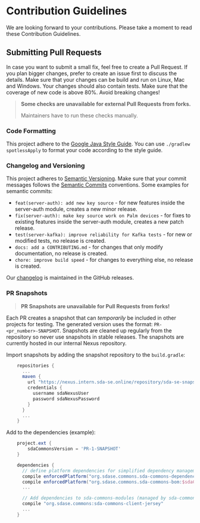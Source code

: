 # Contribution Guidelines

We are looking forward to your contributions.
Please take a moment to read these Contribution Guidelines.


## Submitting Pull Requests

In case you want to submit a small fix, feel free to create a Pull Request.
If you plan bigger changes, prefer to create an issue first to discuss the details.
Make sure that your changes can be build and run on Linux, Mac and Windows.
Your changes should also contain tests.
Make sure that the coverage of new code is above 80%.
Avoid breaking changes!

> **Some checks are unavailable for external Pull Requests from forks.** 
>
> Maintainers have to run these checks manually.

### Code Formatting

This project adhere to the [Google Java Style Guide](https://google.github.io/styleguide/javaguide.html).
You can use `./gradlew spotlessApply` to format your code according to the style guide.

### Changelog and Versioning

This project adheres to [Semantic Versioning](https://semver.org/spec/v2.0.0.html). 
Make sure that your commit messages follows the [Semantic Commits](https://gist.github.com/stephenparish/9941e89d80e2bc58a153) conventions.
Some examples for semantic commits:
* `feat(server-auth): add new key source` - for new features inside the server-auth module, creates a new minor release.
* `fix(server-auth): make key source work on Palm devices` - for fixes to existing features inside the server-auth module, creates a new patch release.
* `test(server-kafka): improve reliability for Kafka tests` - for new or modified tests, no release is created.
* `docs: add a CONTRIBUTING.md` - for changes that only modify documentation, no release is created.
* `chore: improve build speed` - for changes to everything else, no release is created.

Our [changelog](https://github.com/SDA-SE/sda-dropwizard-commons/releases/) is maintained in the GitHub releases.


### PR Snapshots

> **PR Snapshots are unavailable for Pull Requests from forks!**

Each PR creates a snapshot that can _temporarily_ be included in other projects for testing.
The generated version uses the format: `PR-<pr_number>-SNAPSHOT`.
Snapshots are cleaned up regularly from the repository so never use snapshots in stable releases.
The snapshots are currently hosted in our internal Nexus repository.

Import snapshots by adding the snapshot repository to the `build.gradle`:

```gradle
    repositories {
      ...
      maven {
        url "https://nexus.intern.sda-se.online/repository/sda-se-snapshots/"
        credentials {
          username sdaNexusUser
          password sdaNexusPassword
        }
      }
      ...
    }
```

Add to the dependencies (example):

```gradle
    project.ext {
        sdaCommonsVersion = 'PR-1-SNAPSHOT'
    }

    dependencies {
      // define platform dependencies for simplified dependency management
      compile enforcedPlatform("org.sdase.commons.sda-commons-dependencies:$sdaCommonsVersion")
      compile enforcedPlatform("org.sdase.commons.sda-commons-bom:$sdaCommonsVersion")
      ...

      // Add dependencies to sda-commons-modules (managed by sda-commons-bom)
      compile "org.sdase.commons:sda-commons-client-jersey"
      ...
    }
```
